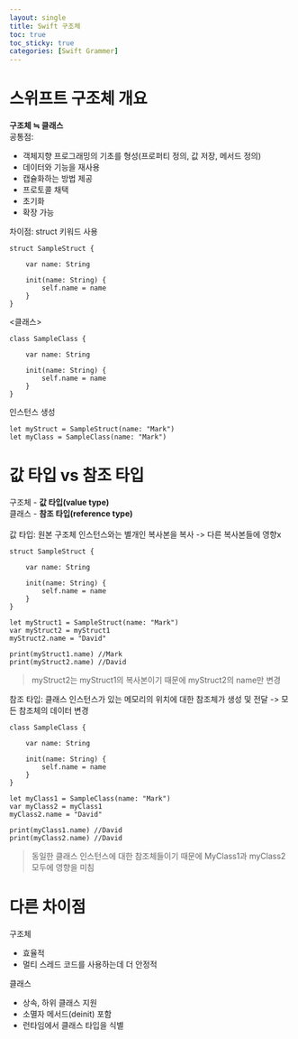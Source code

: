 ```yaml
---
layout: single
title: Swift 구조체
toc: true
toc_sticky: true
categories: [Swift Grammer]
---
```

 
# 스위프트 구조체 개요
**구조체 ≒ 클래스**<br/>
공통점: 
- 객체지향 프로그래밍의 기초를 형성(프로퍼티 정의, 값 저장, 메서드 정의)
- 데이터와 기능을 재사용
- 캡슐화하는 방법 제공
- 프로토콜 채택
- 초기화
- 확장 가능

차이점: struct 키워드 사용
```
struct SampleStruct {
     
    var name: String
     
    init(name: String) {
        self.name = name
    }
}
```
&#60;클래스&#62;
```
class SampleClass {
     
    var name: String
     
    init(name: String) {
        self.name = name
    }
}
```
인스턴스 생성
```
let myStruct = SampleStruct(name: "Mark")
let myClass = SampleClass(name: "Mark")
```

# 값 타입 vs 참조 타입
구조체 - **값 타입(value type)**<br/>
클래스 - **참조 타입(reference type)**<br/>
<br/>
값 타입: 원본 구조체 인스턴스와는 별개인 복사본을 복사 -> 다른 복사본들에 영향x
```
struct SampleStruct {
     
    var name: String
     
    init(name: String) {
        self.name = name
    }
}
 
let myStruct1 = SampleStruct(name: "Mark")
var myStruct2 = myStruct1
myStruct2.name = "David"

print(myStruct1.name) //Mark
print(myStruct2.name) //David
```
> myStruct2는 myStruct1의 복사본이기 때문에 myStruct2의 name만 변경

참조 타입: 클래스 인스턴스가 있는 메모리의 위치에 대한 참조체가 생성 및 전달 -> 모든 참조체의 데이터 변경
```
class SampleClass {
     
    var name: String
     
    init(name: String) {
        self.name = name
    }
}

let myClass1 = SampleClass(name: "Mark")
var myClass2 = myClass1
myClass2.name = "David"

print(myClass1.name) //David
print(myClass2.name) //David

```
> 동일한 클래스 인스턴스에 대한 참조체들이기 때문에 MyClass1과 myClass2 모두에 영향을 미침

# 다른 차이점
구조체
- 효율적
- 멀티 스레드 코드를 사용하는데 더 안정적
 
클래스
- 상속, 하위 클래스 지원
- 소멸자 메서드(deinit) 포함
- 런타임에서 클래스 타입을 식별
